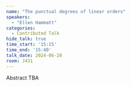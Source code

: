 ```yaml
---
name: "The punctual degrees of linear orders"
speakers:
  - "Ellen Hammatt"
categories:
  - Contributed Talk
hide_talk: true
time_start: '15:15'
time_end: '15:40'
talk_date: 2024-06-28
room: J431
---
```


Abstract TBA
